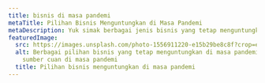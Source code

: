 ```yaml
---
title: bisnis di masa pandemi
metaTitle: Pilihan Bisnis Menguntungkan di Masa Pandemi
metaDescription: Yuk simak berbagai jenis bisnis yang tetap menguntungkan di masa pandemi
featuredImage:
  src: https://images.unsplash.com/photo-1556911220-e15b29be8c8f?crop=entropy&cs=tinysrgb&fit=max&fm=jpg&ixid=MnwxMTc3M3wwfDF8c2VhcmNofDF8fGNvb2tpbmclMjBhdCUyMGhvbWV8ZW58MHx8fHwxNjQwMjUwNTkz&ixlib=rb-1.2.1&q=80&w=1080
  alt: Berbagai pilihan bisnis yang tetap menguntungkan di masa pandemi untuk jadi
    sumber cuan di masa pandemi
  title: Pilihan bisnis menguntungkan di masa pandemi
---
```

